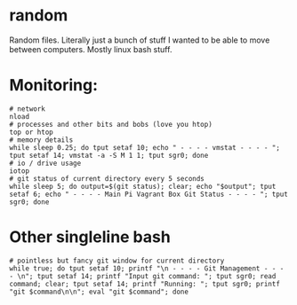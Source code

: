 # random
Random files. Literally just a bunch of stuff I wanted to be able to move between computers. Mostly linux bash stuff.

# Monitoring:
    # network
    nload
    # processes and other bits and bobs (love you htop)
    top or htop
    # memory details
    while sleep 0.25; do tput setaf 10; echo " - - - - vmstat - - - - "; tput setaf 14; vmstat -a -S M 1 1; tput sgr0; done
    # io / drive usage
    iotop
    # git status of current directory every 5 seconds
    while sleep 5; do output=$(git status); clear; echo "$output"; tput setaf 6; echo " - - - - Main Pi Vagrant Box Git Status - - - - "; tput sgr0; done


# Other singleline bash
    # pointless but fancy git window for current directory
    while true; do tput setaf 10; printf "\n - - - - Git Management - - - - \n"; tput setaf 14; printf "Input git command: "; tput sgr0; read command; clear; tput setaf 14; printf "Running: "; tput sgr0; printf "git $command\n\n"; eval "git $command"; done

